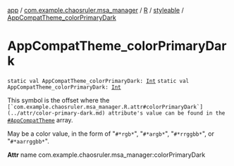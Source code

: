 [app](../../../index.md) / [com.example.chaosruler.msa_manager](../../index.md) / [R](../index.md) / [styleable](index.md) / [AppCompatTheme_colorPrimaryDark](.)

# AppCompatTheme_colorPrimaryDark

`static val AppCompatTheme_colorPrimaryDark: `[`Int`](https://kotlinlang.org/api/latest/jvm/stdlib/kotlin/-int/index.html)
`static val AppCompatTheme_colorPrimaryDark: `[`Int`](https://kotlinlang.org/api/latest/jvm/stdlib/kotlin/-int/index.html)

This symbol is the offset where the ``[`com.example.chaosruler.msa_manager.R.attr#colorPrimaryDark`](../attr/color-primary-dark.md) attribute's value can be found in the ``[`#AppCompatTheme`](-app-compat-theme.md) array.

May be a color value, in the form of "`#*rgb*`", "`#*argb*`", "`#*rrggbb*`", or "`#*aarrggbb*`".

**Attr**
name com.example.chaosruler.msa_manager:colorPrimaryDark

